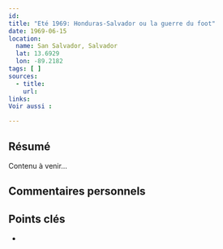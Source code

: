 ```yaml
---
id: 
title: "Eté 1969: Honduras-Salvador ou la guerre du foot"
date: 1969-06-15
location:
  name: San Salvador, Salvador
  lat: 13.6929
  lon: -89.2182
tags: [ ]
sources:
  - title: 
    url: 
links:
Voir aussi :

---
```


## Résumé
Contenu à venir…

## Commentaires personnels

## Points clés
- 
